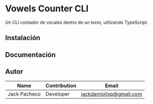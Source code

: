 # Vowels Counter CLI
Un CLI contador de vocales dentro de un texto, utilizando TypeScript.

## Instalación

## Documentación

## Autor
| Name                 |  Contribution   |  Email                        |
|----------------------|-----------------|-------------------------------|
| Jack Pacheco         |  Developer      |  jackdamiolixp@gmail.com      |